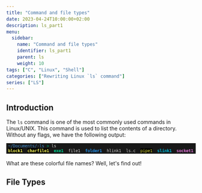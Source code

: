 ```yaml
---
title: "Command and file types"
date: 2023-04-24T10:00:00+02:00
description: ls_part1
menu:
  sidebar:
    name: "Command and file types"
    identifier: ls_part1
    parent: ls
    weight: 10
tags: ["C", "Linux", "Shell"]
categories: ["Rewriting Linux `ls` command"]
series: ["LS"]
---
```


## Introduction
The `ls` command is one of the most commonly used commands in Linux/UNIX. This command is used to list the contents of a directory. Without any flags, we have the following output:


![Output of 'ls'](ls_output.png)

What are these colorful file names? Well, let's find out!


## File Types
